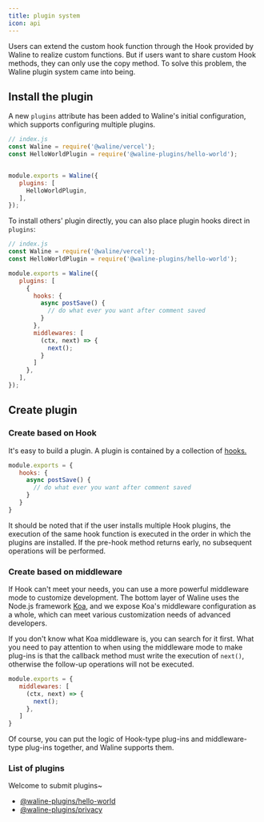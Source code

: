 ```yaml
---
title: plugin system
icon: api
---
```


Users can extend the custom hook function through the Hook provided by Waline to realize custom functions. But if users want to share custom Hook methods, they can only use the copy method. To solve this problem, the Waline plugin system came into being.

## Install the plugin

A new `plugins` attribute has been added to Waline's initial configuration, which supports configuring multiple plugins.

```js
// index.js
const Waline = require('@waline/vercel');
const HelloWorldPlugin = require('@waline-plugins/hello-world');


module.exports = Waline({
   plugins: [
     HelloWorldPlugin,
   ],
});
```

To install others' plugin directly, you can also place plugin hooks direct in `plugins`:


```js
// index.js
const Waline = require('@waline/vercel');
const HelloWorldPlugin = require('@waline-plugins/hello-world');

module.exports = Waline({
   plugins: [
     {
       hooks: {
         async postSave() {
           // do what ever you want after comment saved
         }
       },
       middlewares: [
         (ctx, next) => {
           next();
         }
       ]
     },
   ],
});
```

## Create plugin
### Create based on Hook

It's easy to build a plugin. A plugin is contained by a collection of [hooks.](./config.md#hooks)

```js
module.exports = {
   hooks: {
     async postSave() {
       // do what ever you want after comment saved
     }
   }
}
```

It should be noted that if the user installs multiple Hook plugins, the execution of the same hook function is executed in the order in which the plugins are installed. If the pre-hook method returns early, no subsequent operations will be performed.

### Create based on middleware

If Hook can't meet your needs, you can use a more powerful middleware mode to customize development. The bottom layer of Waline uses the Node.js framework [Koa](https://koajs.com), and we expose Koa's middleware configuration as a whole, which can meet various customization needs of advanced developers.

If you don't know what Koa middleware is, you can search for it first. What you need to pay attention to when using the middleware mode to make plug-ins is that the callback method must write the execution of `next()`, otherwise the follow-up operations will not be executed.

```js
module.exports = {
   middlewares: [
     (ctx, next) => {
       next();
     },
   ]
}
```

Of course, you can put the logic of Hook-type plug-ins and middleware-type plug-ins together, and Waline supports them.

### List of plugins

Welcome to submit plugins~

- [@waline-plugins/hello-world](https://github.com/walinejs/plugins/tree/master/packages/hello-world)
- [@waline-plugins/privacy](https://github.com/walinejs/plugins/tree/master/packages/privacy)